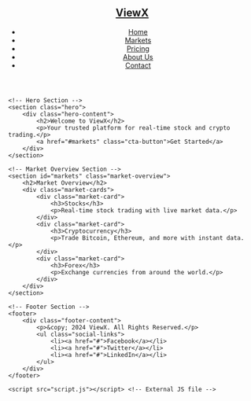 <!DOCTYPE html>
<html lang="en">
<head>
    <meta charset="UTF-8">
    <meta name="viewport" content="width=device-width, initial-scale=1.0">
    <title>ViewX - Trading Platform</title>
    <link rel="stylesheet" href="style.css"> <!-- External CSS file -->
</head>
<body>
    <!-- Navigation Bar -->
    <header>
        <nav>
            <div class="logo">
                <h1><a href="#">ViewX</a></h1>
            </div>
            <ul class="nav-links">
                <li><a href="#">Home</a></li>
                <li><a href="#">Markets</a></li>
                <li><a href="#">Pricing</a></li>
                <li><a href="#">About Us</a></li>
                <li><a href="#">Contact</a></li>
            </ul>
        </nav>
    </header>

    <!-- Hero Section -->
    <section class="hero">
        <div class="hero-content">
            <h2>Welcome to ViewX</h2>
            <p>Your trusted platform for real-time stock and crypto trading.</p>
            <a href="#markets" class="cta-button">Get Started</a>
        </div>
    </section>

    <!-- Market Overview Section -->
    <section id="markets" class="market-overview">
        <h2>Market Overview</h2>
        <div class="market-cards">
            <div class="market-card">
                <h3>Stocks</h3>
                <p>Real-time stock trading with live market data.</p>
            </div>
            <div class="market-card">
                <h3>Cryptocurrency</h3>
                <p>Trade Bitcoin, Ethereum, and more with instant data.</p>
            </div>
            <div class="market-card">
                <h3>Forex</h3>
                <p>Exchange currencies from around the world.</p>
            </div>
        </div>
    </section>

    <!-- Footer Section -->
    <footer>
        <div class="footer-content">
            <p>&copy; 2024 ViewX. All Rights Reserved.</p>
            <ul class="social-links">
                <li><a href="#">Facebook</a></li>
                <li><a href="#">Twitter</a></li>
                <li><a href="#">LinkedIn</a></li>
            </ul>
        </div>
    </footer>

    <script src="script.js"></script> <!-- External JS file -->
</body>
</html>
